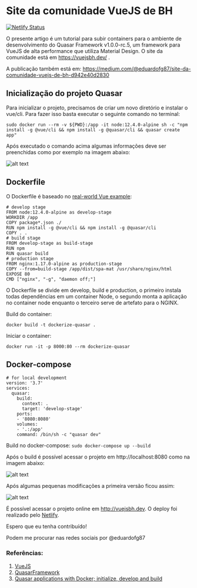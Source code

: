# Site da comunidade VueJS de BH
[![Netlify Status](https://api.netlify.com/api/v1/badges/87bb32fd-4b00-46a2-b89c-8bb47fdd293f/deploy-status)](https://app.netlify.com/sites/vuejsbh/deploys)

O presente artigo é um tutorial para subir containers para o ambiente de desenvolvimento do Quasar Framework v1.0.0-rc.5, um framework para VueJS de alta performance que utiliza Material Design. O site da comunidade está em https://vuejsbh.dev/ .

A publicação também está em: https://medium.com/@eduardofg87/site-da-comunidade-vuejs-de-bh-d942e40d2830

## Inicialização do projeto Quasar
Para inicializar o projeto, precisamos de criar um novo diretório e instalar o vue/cli. Para fazer isso basta executar o seguinte comando no terminal:

`sudo docker run --rm -v ${PWD}:/app -it node:12.4.0-alpine sh -c "npm install -g @vue/cli && npm install -g @quasar/cli && quasar create app"`

Após executado o comando acima algumas informações deve ser preenchidas como por exemplo na imagem abaixo:

![alt text](https://github.com/vuebh/site/blob/master/assets/quasar_cli.png)

## Dockerfile
O Dockerfile é baseado no [real-world Vue example](https://vuejs.org/v2/cookbook/dockerize-vuejs-app.html#Real-World-Example):

```
# develop stage
FROM node:12.4.0-alpine as develop-stage
WORKDIR /app
COPY package*.json ./
RUN npm install -g @vue/cli && npm install -g @quasar/cli
COPY . .
# build stage
FROM develop-stage as build-stage
RUN npm
RUN quasar build
# production stage
FROM nginx:1.17.0-alpine as production-stage
COPY --from=build-stage /app/dist/spa-mat /usr/share/nginx/html
EXPOSE 80
CMD ["nginx", "-g", "daemon off;"]
```

O Dockerfile se divide em develop, build e production, o primeiro instala todas dependências em um container Node, o segundo monta a aplicação no container node enquanto o terceiro serve de artefato para o NGINX.

Build do container:

`docker build -t dockerize-quasar .`

Iniciar o container:

`docker run -it -p 8000:80 --rm dockerize-quasar`

## Docker-compose

```
# for local development
version: '3.7'
services:
  quasar:
    build:
      context: .
      target: 'develop-stage'
    ports:
    - '8080:8080'
    volumes:
    - '.:/app'
    command: /bin/sh -c "quasar dev"
```

Build no docker-compose: 
`sudo docker-compose up --build`

Após o build é possível acessar o projeto em http://localhost:8080 como na imagem abaixo:

![alt text](https://github.com/vuebh/site/blob/master/assets/quasar_localhost.png)


Após algumas pequenas modificações a primeira versão ficou assim:

![alt text](https://github.com/vuebh/site/blob/master/assets/quasar_localhost_vuejsbh.png)

É possível acessar o projeto online em http://vuejsbh.dev. O deploy foi realizado pelo [Netlify](https://www.netlify.com/). 

Espero que eu tenha contribuído!

Podem me procurar nas redes sociais por @eduardofg87


### Referências:

1. [VueJS](https://vuejs.org/)
1. [QuasarFramework](https://quasar.dev/)
1. [Quasar applications with Docker; initialize, develop and build](https://medium.com/@jwdobken/develop-quasar-applications-with-docker-a19c38d4a6ac)
